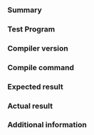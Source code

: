 ### Summary
<!-- Summarize the bug concisely. -->

### Test Program
<!-- Provide a minimal program that demonstrates the issue. For example
```c
int
main(void)
{
  printf ("hello world!\n");
}
```
-->
### Compiler version
<!-- Provide the compiler version (git hash or version if it's a release). -->

### Compile command
<!-- Give the commands that when run on the provided program, demonstrates the bug. For example
```bash
riscv32-unknown-elf-gcc -Os -march=rv32imc_xpulpv3 hello.c
```
-->

### Expected result
<!-- Describe what result you expect. -->

### Actual result
<!-- Describe what result you actually get. -->

### Additional information
<!-- Any additional information. Debug attemps, logs, rtl files etc. -->
